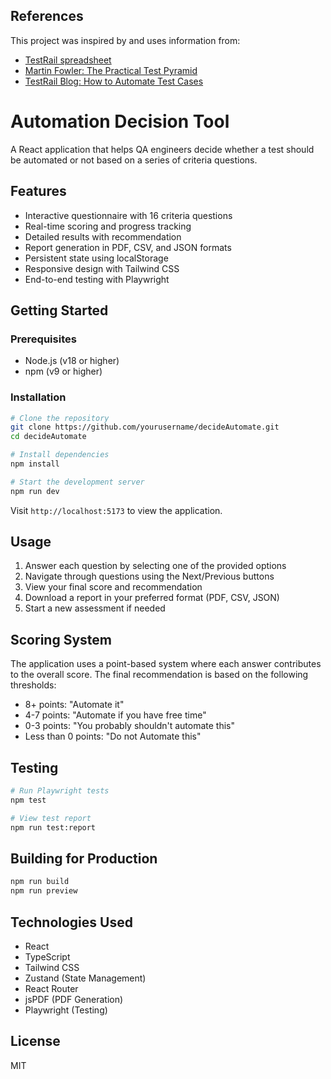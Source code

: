 ## References

This project was inspired by and uses information from:

- [TestRail spreadsheet](https://docs.google.com/spreadsheets/d/12ilW5-WkQ-aWcXs--R-bYpe61x3auR5Mk2mtc4rRWtM/edit?gid=75059267#gid=75059267)
- [Martin Fowler: The Practical Test Pyramid](https://martinfowler.com/articles/practical-test-pyramid.html#TheImportanceOftestAutomation)
- [TestRail Blog: How to Automate Test Cases](https://www.testrail.com/blog/automate-testcase/)

# Automation Decision Tool

A React application that helps QA engineers decide whether a test should be automated or not based on a series of criteria questions.

## Features

- Interactive questionnaire with 16 criteria questions
- Real-time scoring and progress tracking
- Detailed results with recommendation
- Report generation in PDF, CSV, and JSON formats
- Persistent state using localStorage
- Responsive design with Tailwind CSS
- End-to-end testing with Playwright

## Getting Started

### Prerequisites

- Node.js (v18 or higher)
- npm (v9 or higher)

### Installation

```bash
# Clone the repository
git clone https://github.com/yourusername/decideAutomate.git
cd decideAutomate

# Install dependencies
npm install

# Start the development server
npm run dev
```

Visit `http://localhost:5173` to view the application.

## Usage

1. Answer each question by selecting one of the provided options
2. Navigate through questions using the Next/Previous buttons
3. View your final score and recommendation
4. Download a report in your preferred format (PDF, CSV, JSON)
5. Start a new assessment if needed

## Scoring System

The application uses a point-based system where each answer contributes to the overall score. The final recommendation is based on the following thresholds:

- 8+ points: "Automate it"
- 4-7 points: "Automate if you have free time"
- 0-3 points: "You probably shouldn't automate this"
- Less than 0 points: "Do not Automate this"

## Testing

```bash
# Run Playwright tests
npm test

# View test report
npm run test:report
```

## Building for Production

```bash
npm run build
npm run preview
```

## Technologies Used

- React
- TypeScript
- Tailwind CSS
- Zustand (State Management)
- React Router
- jsPDF (PDF Generation)
- Playwright (Testing)

## License

MIT
